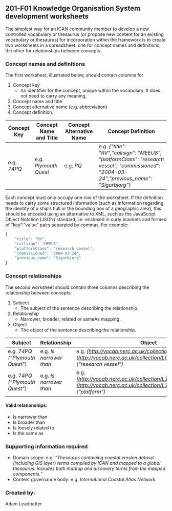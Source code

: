 ## 201-F01 Knowledge Organisation System development worksheets ##

The simplest way for an ICAN community member to develop a new controlled vocabulary or thesaurus (or propose new content for an existing vocabulary or thesaurus) for incorporation within the framework is to create two worksheets in a spreadsheet: one for concept names and definitions; the other for relationships between concepts.

### Concept names and definitions ###

The first worksheet, illustrated below, should contain columns for
1. Concept key
	- An identifier for the concept, unique within the vocabulary. It does not need to carry any meaning.
2. Concept name and title
3. Concept alternative name (e.g. abbreviation)
4. Concept definition.

Concept Key | Concept Name and Title | Concept Alternative Name | Concept Definition
------------|------------------------|--------------------------|-------------------
e.g. *74PQ* | e.g. *Plymouth Quest* | e.g. *PQ* | e.g. *{"title": "RV","callsign": "MEEU8", "platformClass": "research vessel", "commissioned": "2004-03-24","previous_name": "Sigurbjorg"}*

Each concept must only occupy one row of the worksheet. If the definition needs to carry some structured information (such as information regarding the identity of a ship’s hull or the bounding box of a geographic area), this should be encoded using an alternative to XML, such as the JavaScript Object Notation (JSON) standard, i.e. enclosed in curly brackets and formed of “key”:”value” pairs separated by commas. For example:

```javascript
{
	"title": "RV", 
	"callsign": "MEEU8", 
	"platformClass": "research vessel", 
	"commissioned": "2004-03-24",
	"previous_name": "Sigurbjorg"
}
```

### Concept relationships ###

The second worksheet should contain three columns describing the relationship between concepts:
1. Subject
	- The subject of the sentence describing the relationship.
2. Relationship
	- Narrower, broader, related or sameAs mapping.
3. Object
	- The object of the sentence describing the relationship.

Subject  |  Relationship  |  Object
---------|----------------|--------
e.g. *74PQ (“Plymouth Quest”)*  | e.g. *Is narrower than* | e.g. *[http://vocab.nerc.ac.uk/collection/L06/current/31/](http://vocab.nerc.ac.uk/collection/L06/current/31/) (“research vessel”)*
e.g. *74PQ (“Plymouth Quest”)*  | e.g. *Is narrower than* | e.g. *[http://vocab.nerc.ac.uk/collection/L19/current/SDNKG04/](http://vocab.nerc.ac.uk/collection/L19/current/SDNKG04/) (“platform”)*

#### Valid relationships: ####
- Is narrower than
- Is broader than
- Is loosely related to
- Is the same as

### Supporting information required ###
- Domain scope: e.g. *“Thesaurus containing coastal erosion dataset (including GIS layer) terms compiled by ICAN and mapped to a global thesaurus. Includes both markup and discovery terms from the mapped components.”*
- Content governance body: e.g. *International Coastal Atlas Network*

### Created by: ###
Adam Leadbetter